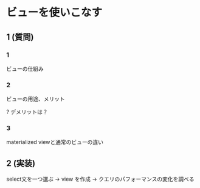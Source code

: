 # ビューを使いこなす

## 1 (質問)

### 1

ビューの仕組み

### 2

ビューの用途、メリット

? デメリットは？

### 3

materialized viewと通常のビューの違い

## 2 (実装)

select文を一つ選ぶ -> view を作成 -> クエリのパフォーマンスの変化を調べる
